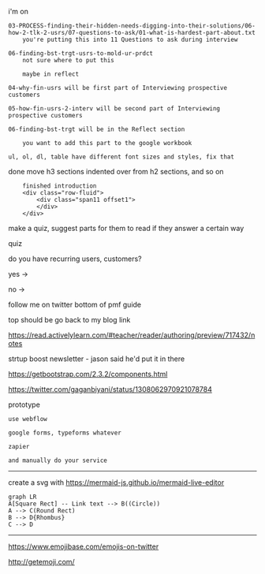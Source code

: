 i'm on 

    03-PROCESS-finding-their-hidden-needs-digging-into-their-solutions/06-how-2-tlk-2-usrs/07-questions-to-ask/01-what-is-hardest-part-about.txt
        you're putting this into 11 Questions to ask during interview

    06-finding-bst-trgt-usrs-to-mold-ur-prdct
        not sure where to put this

        maybe in reflect

    04-why-fin-usrs will be first part of Interviewing prospective customers

    05-how-fin-usrs-2-interv will be second part of Interviewing prospective customers

    06-finding-bst-trgt will be in the Reflect section

        you want to add this part to the google workbook

    ul, ol, dl, table have different font sizes and styles, fix that

done
    move h3 sections indented over from h2 sections, and so on

        finished introduction
        <div class="row-fluid">
            <div class="span11 offset1">
            </div>
        </div>

make a quiz, suggest parts for them to read if they answer a certain way

quiz

do you have recurring users, customers?

yes
    -> 

no
    -> 

follow me on twitter
    bottom of pmf guide

top should be go back to my blog link

https://read.activelylearn.com/#teacher/reader/authoring/preview/717432/notes

strtup boost newsletter - jason said he'd put it in there

https://getbootstrap.com/2.3.2/components.html

https://twitter.com/gaganbiyani/status/1308062970921078784

prototype

    use webflow

    google forms, typeforms whatever

    zapier

    and manually do your service

----------------------
create a svg with https://mermaid-js.github.io/mermaid-live-editor
```mermaid
graph LR
A[Square Rect] -- Link text --> B((Circle))
A --> C(Round Rect)
B --> D{Rhombus}
C --> D
```
----------------------



https://www.emojibase.com/emojis-on-twitter

http://getemoji.com/
